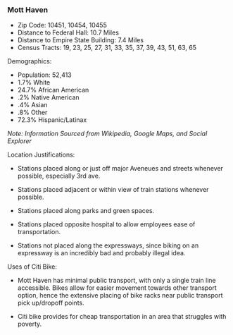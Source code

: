 ### Mott Haven

<script src="https://embed.github.com/view/geojson/IvyBirch/Honors-Bike-Website-Test/master/mott haven highlight.pdf" ></script>



- Zip Code: 10451, 10454, 10455
- Distance to Federal Hall: 10.7 Miles
- Distance to Empire State Building: 7.4 Miles
- Census Tracts: 19, 23, 25, 27, 31, 33, 35, 37, 39, 43, 51, 63, 65


Demographics:
- Population: 52,413
- 1.7% White
- 24.7% African American
- .2% Native American
- .4% Asian
- .8% Other
- 72.3% Hispanic/Latinax

*Note: Information Sourced from Wikipedia, Google Maps, and Social Explorer*


<script src="https://embed.github.com/view/geojson/IvyBirch/honorsbike/master/map-2.geojson" ></script>



Location Justifications:



- Stations placed along or just off major Aveneues and streets whenever possible, especially 3rd ave.

- Stations placed adjacent or within view of train stations whenever possible.

- Stations placed along parks and green spaces.

- Stations placed opposite hospital to allow employees ease of transportation.

- Stations not placed along the expressways, since biking on an expressway is an incredibly bad and probably illegal idea.



Uses of Citi Bike:
- Mott Haven has minimal public transport, with only a single train line accessible. Bikes allow for easier movement towards other transport option, hence the extensive placing of bike racks near public transport pick up/dropoff points.

- Citi bike provides for cheap transportation in an area that struggles with poverty. 





